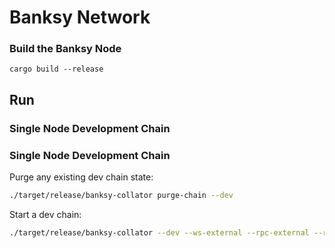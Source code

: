 # Banksy Network

### Build the Banksy Node

```shell
cargo build --release
```

## Run

### Single Node Development Chain

### Single Node Development Chain

Purge any existing dev chain state:

```bash
./target/release/banksy-collator purge-chain --dev
```

Start a dev chain:

```bash
./target/release/banksy-collator --dev --ws-external --rpc-external --rpc-cors=all
```

 



